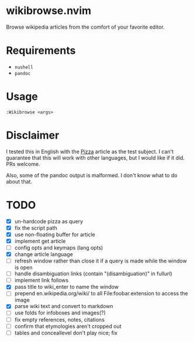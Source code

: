 # wikibrowse.nvim

Browse wikipedia articles from the comfort of your favorite editor.

# Requirements

- `nushell`
- `pandoc`

# Usage

```vim
:Wikibrowse <args>
```

# Disclaimer

I tested this in English with the [Pizza](https://en.wikipedia.org/wiki/Pizza) article as the test subject. I can't guarantee that this will work with other languages, but I would like if it did. PRs welcome.

Also, some of the pandoc output is malformed. I don't know what to do about that.

# TODO

- [x] un-hardcode pizza as query
- [x] fix the script path
- [x] use non-floating buffer for article
- [x] implement get article
- [ ] config opts and keymaps (lang opts)
- [x] change article language
- [ ] refresh window rather than close it if a query is made while the window is open
- [ ] handle disambiguation links (contain "(disambiguation)" in fullurl)
- [ ] implement link follows
- [x] pass title to wiki_enter to name the window
- [ ] prepend en.wikipedia.org/wiki/ to all File:foobar.extension to access the image
- [x] parse wiki text and convert to markdown
- [ ] use folds for infoboxes and images(?)
- [ ] fix empty references, notes, citations
- [ ] confirm that etymologies aren't cropped out
- [ ] tables and conceallevel don't play nice; fix

